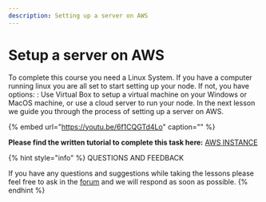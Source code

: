 ```yaml
---
description: Setting up a server on AWS
---
```


# Setup a server on AWS

To complete this course you need a Linux System. If you have a computer running linux you are all set to start setting up your node. If not, you have options: : Use Virtual Box to setup a virtual machine on your Windows or MacOS machine, or use a cloud server to run your node. In the next lesson we guide you through the process of setting up a server on AWS.

{% embed url="https://youtu.be/6f1CQGTd4Lo" caption="" %}

  
**Please find the written tutorial to complete this task here:** [AWS INSTANCE](../../stake-pool-guide/system-setup/aws.md)

{% hint style="info" %}
 QUESTIONS AND FEEDBACK

  
If you have any questions and suggestions while taking the lessons please feel free to ask in the [forum](https://forum.cardano.org/c/english/operators-talk/119) and we will respond as soon as possible.
{% endhint %}



